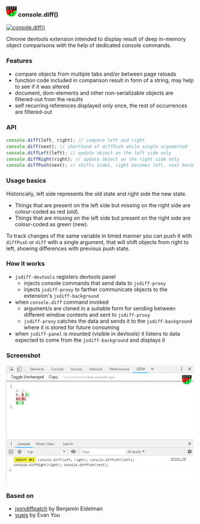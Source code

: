 ### ![](./src/img/panel-icon28.png) console.diff()

[![console.diff()](https://storage.googleapis.com/web-dev-uploads/image/WlD8wC6g8khYWPJUsQceQkhXSlv1/tbyBjqi7Zu733AAKA5n4.png)](https://chrome.google.com/webstore/detail/jsdiff-devtool/iefeamoljhdcpigpnpggeiiabpnpgonb)

Chrome devtools extension intended to display result of deep in-memory object
comparisons with the help of dedicated console commands.

### Features

- compare objects from multiple tabs and/or between page reloads
- function code included in comparison result in form of a string, may help to see if it was altered
- document, dom-elements and other non-serializable objects are filtered-out from the results
- self recurring references displayed only once, the rest of occurrences are filtered-out

### API

```javascript
console.diff(left, right); // compare left and right
console.diff(next); // shorthand of diffPush while single argumented
console.diffLeft(left); // update object on the left side only
console.diffRight(right); // update object on the right side only
console.diffPush(next); // shifts sides, right becomes left, next becomes right
```

### Usage basics

Historically, left side represents the old state and right side the new state.

- Things that are present on the left side but missing on the right side are colour-coded as red (old).
- Things that are missing on the left side but present on the right side are colour-coded as green (new).

To track changes of the same variable in timed manner you can push it with `diffPush` or `diff`
with a single argument,
that will shift objects from right to left, showing differences with previous push state.

### How it works

- `jsdiff-devtools` registers devtools panel
  - injects console commands that send data to `jsdiff-proxy`
  - injects `jsdiff-proxy` to farther communicate objects to the extension's `jsdiff-background`
- when `console.diff` command invoked
  - argument/s are cloned in a suitable form for sending between different window contexts and sent to `jsdiff-proxy`
  - `jsdiff-proxy` catches the data and sends it to the `jsdiff-background` where it is stored for future consuming
- when `jsdiff-panel` is mounted (visible in devtools) it listens to data expected to come from the `jsdiff-background`
  and displays it

### Screenshot

![screenshot](./src/img/screenshot-01.png)

### Based on

- [jsondiffpatch](https://github.com/benjamine/jsondiffpatch) by Benjamín Eidelman
- [vuejs](https://github.com/vuejs) by Evan You
